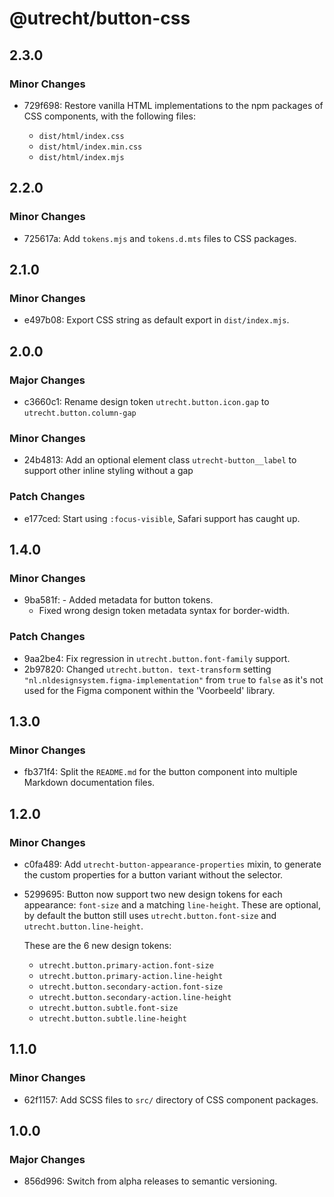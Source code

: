 # @utrecht/button-css

## 2.3.0

### Minor Changes

- 729f698: Restore vanilla HTML implementations to the npm packages of CSS components, with the following files:

  - `dist/html/index.css`
  - `dist/html/index.min.css`
  - `dist/html/index.mjs`

## 2.2.0

### Minor Changes

- 725617a: Add `tokens.mjs` and `tokens.d.mts` files to CSS packages.

## 2.1.0

### Minor Changes

- e497b08: Export CSS string as default export in `dist/index.mjs`.

## 2.0.0

### Major Changes

- c3660c1: Rename design token `utrecht.button.icon.gap` to `utrecht.button.column-gap`

### Minor Changes

- 24b4813: Add an optional element class `utrecht-button__label` to support other inline styling without a gap

### Patch Changes

- e177ced: Start using `:focus-visible`, Safari support has caught up.

## 1.4.0

### Minor Changes

- 9ba581f: - Added metadata for button tokens.
  - Fixed wrong design token metadata syntax for border-width.

### Patch Changes

- 9aa2be4: Fix regression in `utrecht.button.font-family` support.
- 2b97820: Changed `utrecht.button. text-transform` setting `"nl.nldesignsystem.figma-implementation"` from `true` to `false` as it's not used for the Figma component within the 'Voorbeeld' library.

## 1.3.0

### Minor Changes

- fb371f4: Split the `README.md` for the button component into multiple Markdown documentation files.

## 1.2.0

### Minor Changes

- c0fa489: Add `utrecht-button-appearance-properties` mixin, to generate the custom properties for a button variant without the selector.
- 5299695: Button now support two new design tokens for each appearance: `font-size` and a matching `line-height`. These are optional, by default the button still uses `utrecht.button.font-size` and `utrecht.button.line-height`.

  These are the 6 new design tokens:

  - `utrecht.button.primary-action.font-size`
  - `utrecht.button.primary-action.line-height`
  - `utrecht.button.secondary-action.font-size`
  - `utrecht.button.secondary-action.line-height`
  - `utrecht.button.subtle.font-size`
  - `utrecht.button.subtle.line-height`

## 1.1.0

### Minor Changes

- 62f1157: Add SCSS files to `src/` directory of CSS component packages.

## 1.0.0

### Major Changes

- 856d996: Switch from alpha releases to semantic versioning.
